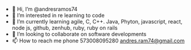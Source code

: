 - 👋 Hi, I’m @andresramos74
- 👀 I’m interested in re learning to code
- 🌱 I’m currently learning agile, C, C++. Java, Phyton, javascript, react, node js, github, zenhub, ruby, ruby on rails
- 💞️ I’m looking to collaborate on software developments
- 📫 How to reach me phone 573008095280 andres.ram74@gmail.com

<!---
andresramos74/andresramos74 is a ✨ special ✨ repository because its `README.md` (this file) appears on your GitHub profile.
You can click the Preview link to take a look at your changes.
--->
